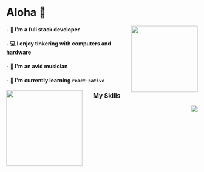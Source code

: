 # Aloha 👋

<img align="right" height="175" src="https://github-readme-stats-notaroomba.vercel.app/api?username=notaroomba&show_icons=true&theme=github_dark_dimmed">
 
#### - 🔭 I'm a full stack developer
#### - 💻 I enjoy tinkering with computers and hardware
#### - 🎹 I'm an avid musician
#### - 🌱 I'm currently learning ```react-native```

 <img align="left" height="200" src="https://github-readme-stats-notaroomba.vercel.app/api/top-langs/?username=notaroomba&layout=compact&theme=github_dark_dimmed&langs_count=10">

<h3 align="center">My Skills</h3>
 <img align="right" src="https://skillicons.dev/icons?i=html,css,js,ts,react,mongo,tailwind,c,cpp,rust,java,unity&perline=10">
<!--
**NotARoomba/notaroomba** is a ✨ _special_ ✨ repository because its `README.md` (this file) appears on your GitHub profile.

Here are some ideas to get you started:

- 🔭 I’m currently working on ...
- 🌱 I’m currently learning ...
- 👯 I’m looking to collaborate on ...
- 🤔 I’m looking for help with ...
- 💬 Ask me about ...
- 📫 How to reach me: ...
- 😄 Pronouns: ...
- ⚡ Fun fact: ...
-->
